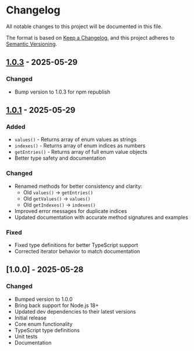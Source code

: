 # Changelog

All notable changes to this project will be documented in this file.

The format is based on [Keep a Changelog](https://keepachangelog.com/en/1.0.1/),
and this project adheres to [Semantic Versioning](https://semver.org/spec/v2.0.0.html).

## [1.0.3] - 2025-05-29

### Changed
- Bump version to 1.0.3 for npm republish

## [1.0.1] - 2025-05-29

### Added
- `values()` - Returns array of enum values as strings
- `indexes()` - Returns array of enum indices as numbers
- `getEntries()` - Returns array of full enum value objects
- Better type safety and documentation

### Changed
- Renamed methods for better consistency and clarity:
  - Old `values()` → `getEntries()`
  - Old `getValues()` → `values()`
  - Old `getIndexes()` → `indexes()`
- Improved error messages for duplicate indices
- Updated documentation with accurate method signatures and examples

### Fixed
- Fixed type definitions for better TypeScript support
- Corrected iterator behavior to match documentation

## [1.0.0] - 2025-05-28

### Changed
- Bumped version to 1.0.0
- Bring back support for Node.js 18+
- Updated dev dependencies to their latest versions
- Initial release
- Core enum functionality
- TypeScript type definitions
- Unit tests
- Documentation

[Unreleased]: https://github.com/elfrevaldes/safe-enum/compare/v1.0.3...HEAD
[1.0.3]: https://github.com/elfrevaldes/safe-enum/releases/tag/v1.0.3
[1.0.1]: https://github.com/elfrevaldes/safe-enum/releases/tag/v1.0.1

